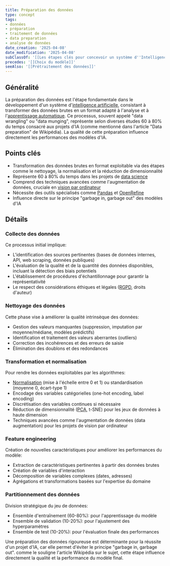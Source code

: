 ```yaml
---
title: Préparation des données
type: concept
tags:
- données
- préparation
- traitement de données
- data preparation
- analyse de données
date_creation: '2025-04-08'
date_modification: '2025-04-08'
subClassOf: '[[Les étapes clés pour concevoir un système d''Intelligence Artificielle]]'
precedes: '[[Choix du modèle]]'
seeAlso: '[[Prétraitement des données]]'
---
```

## Généralité

La préparation des données est l'étape fondamentale dans le développement d'un système d'[intelligence artificielle](https://fr.wikipedia.org/wiki/Intelligence_artificielle), consistant à transformer des données brutes en un format adapté à l'analyse et à l'[apprentissage automatique](https://fr.wikipedia.org/wiki/Apprentissage_automatique). Ce processus, souvent appelé "data wrangling" ou "data munging", représente selon diverses études 60 à 80% du temps consacré aux projets d'IA (comme mentionné dans l'article "Data preparation" de Wikipédia). La qualité de cette préparation influence directement les performances des modèles d'IA.

## Points clés

- Transformation des données brutes en format exploitable via des étapes comme le nettoyage, la normalisation et la réduction de dimensionnalité
- Représente 60 à 80% du temps dans les projets de [data science](https://fr.wikipedia.org/wiki/Science_des_donn%C3%A9es)
- Comprend des techniques avancées comme l'augmentation de données, cruciale en [vision par ordinateur](https://fr.wikipedia.org/wiki/Vision_par_ordinateur)
- Nécessite des outils spécialisés comme [Pandas](https://fr.wikipedia.org/wiki/Pandas_(biblioth%C3%A8que_Python)) et [OpenRefine](https://fr.wikipedia.org/wiki/OpenRefine)
- Influence directe sur le principe "garbage in, garbage out" des modèles d'IA

## Détails

### Collecte des données
Ce processus initial implique:
- L'identification des sources pertinentes (bases de données internes, API, web scraping, données publiques)
- L'évaluation de la qualité et de la quantité des données disponibles, incluant la détection des biais potentiels
- L'établissement de procédures d'échantillonnage pour garantir la représentativité
- Le respect des considérations éthiques et légales ([RGPD](https://fr.wikipedia.org/wiki/R%C3%A8glement_g%C3%A9n%C3%A9ral_sur_la_protection_des_donn%C3%A9es), droits d'auteur)

### Nettoyage des données
Cette phase vise à améliorer la qualité intrinsèque des données:
- Gestion des valeurs manquantes (suppression, imputation par moyenne/médiane, modèles prédictifs)
- Identification et traitement des valeurs aberrantes (outliers)
- Correction des incohérences et des erreurs de saisie
- Élimination des doublons et des redondances

### Transformation et normalisation
Pour rendre les données exploitables par les algorithmes:
- [Normalisation](https://fr.wikipedia.org/wiki/Normalisation_(statistiques)) (mise à l'échelle entre 0 et 1) ou standardisation (moyenne 0, écart-type 1)
- Encodage des variables catégorielles (one-hot encoding, label encoding)
- Discrétisation des variables continues si nécessaire
- Réduction de dimensionnalité ([PCA](https://fr.wikipedia.org/wiki/Analyse_en_composantes_principales), t-SNE) pour les jeux de données à haute dimension
- Techniques avancées comme l'augmentation de données (data augmentation) pour les projets de vision par ordinateur

### Feature engineering
Création de nouvelles caractéristiques pour améliorer les performances du modèle:
- Extraction de caractéristiques pertinentes à partir des données brutes
- Création de variables d'interaction
- Décomposition de variables complexes (dates, adresses)
- Agrégations et transformations basées sur l'expertise du domaine

### Partitionnement des données
Division stratégique du jeu de données:
- Ensemble d'entraînement (60-80%): pour l'apprentissage du modèle
- Ensemble de validation (10-20%): pour l'ajustement des hyperparamètres
- Ensemble de test (10-20%): pour l'évaluation finale des performances

Une préparation des données rigoureuse est déterminante pour la réussite d'un projet d'IA, car elle permet d'éviter le principe "garbage in, garbage out". comme le souligne l'article Wikipédia sur le sujet, cette étape influence directement la qualité et la performance du modèle final.